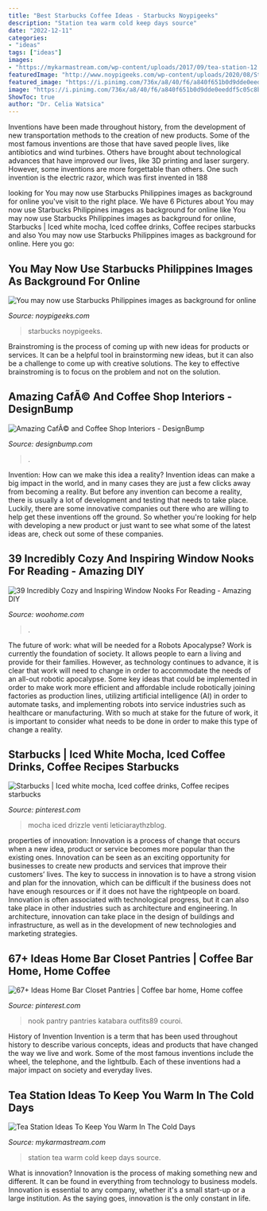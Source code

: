 ```yaml
---
title: "Best Starbucks Coffee Ideas - Starbucks Noypigeeks"
description: "Station tea warm cold keep days source"
date: "2022-12-11"
categories:
- "ideas"
tags: ["ideas"]
images:
- "https://mykarmastream.com/wp-content/uploads/2017/09/tea-station-12.jpg"
featuredImage: "http://www.noypigeeks.com/wp-content/uploads/2020/08/Starbucks-Philippines.jpg"
featured_image: "https://i.pinimg.com/736x/a8/40/f6/a840f651b0d9dde0eeddf5c05c8b27dd.jpg"
image: "https://i.pinimg.com/736x/a8/40/f6/a840f651b0d9dde0eeddf5c05c8b27dd.jpg"
ShowToc: true
author: "Dr. Celia Watsica"
---
```



Inventions have been made throughout history, from the development of new transportation methods to the creation of new products. Some of the most famous inventions are those that have saved people lives, like antibiotics and wind turbines. Others have brought about technological advances that have improved our lives, like 3D printing and laser surgery. However, some inventions are more forgettable than others. One such invention is the electric razor, which was first invented in 188
	

		
looking for You may now use Starbucks Philippines images as background for online you've visit to the right place. We have 6 Pictures about You may now use Starbucks Philippines images as background for online like You may now use Starbucks Philippines images as background for online, Starbucks | Iced white mocha, Iced coffee drinks, Coffee recipes starbucks and also You may now use Starbucks Philippines images as background for online. Here you go:
		
    
## You May Now Use Starbucks Philippines Images As Background For Online

<img loading=lazy src="http://www.noypigeeks.com/wp-content/uploads/2020/08/Starbucks-Philippines.jpg" onerror="this.onerror=null;this.src='https://tse4.mm.bing.net/th?id=OIP.DhLkuHBoVZS2jXNP85IUIAHaEK&amp;pid=15.1';" alt="You may now use Starbucks Philippines images as background for online">

_Source: noypigeeks.com_

>starbucks noypigeeks. 

	

Brainstroming is the process of coming up with new ideas for products or services. It can be a helpful tool in brainstorming new ideas, but it can also be a challenge to come up with creative solutions. The key to effective brainstroming is to focus on the problem and not on the solution.

    
## Amazing CafÃ© And Coffee Shop Interiors - DesignBump

<img loading=lazy src="https://cdn.designbump.com/wp-content/uploads/2014/12/cafe-design-002.jpg" onerror="this.onerror=null;this.src='https://tse2.mm.bing.net/th?id=OIP.iECkh0JVBXxpQ0iuSg1GlQHaLH&amp;pid=15.1';" alt="Amazing CafÃ© and Coffee Shop Interiors - DesignBump">

_Source: designbump.com_

>. 

	

Invention: How can we make this idea a reality?
Invention ideas can make a big impact in the world, and in many cases they are just a few clicks away from becoming a reality. 
But before any invention can become a reality, there is usually a lot of development and testing that needs to take place. 
Luckily, there are some innovative companies out there who are willing to help get these inventions off the ground. 
 So whether you're looking for help with developing a new product or just want to see what some of the latest ideas are, check out some of these companies.

    
## 39 Incredibly Cozy And Inspiring Window Nooks For Reading - Amazing DIY

<img loading=lazy src="https://www.woohome.com/wp-content/uploads/2013/10/Inspiring-Window-Reading-Nook-8.jpg" onerror="this.onerror=null;this.src='https://tse4.mm.bing.net/th?id=OIP.Nfv4Kq5j0WCg7ihmVQDJzgHaJ5&amp;pid=15.1';" alt="39 Incredibly Cozy and Inspiring Window Nooks For Reading - Amazing DIY">

_Source: woohome.com_

>. 

	

The future of work: what will be needed for a Robots Apocalypse?
Work is currently the foundation of society. It allows people to earn a living and provide for their families. However, as technology continues to advance, it is clear that work will need to change in order to accommodate the needs of an all-out robotic apocalypse. Some key ideas that could be implemented in order to make work more efficient and affordable include robotically joining factories as production lines, utilizing artificial intelligence (AI) in order to automate tasks, and implementing robots into service industries such as healthcare or manufacturing. With so much at stake for the future of work, it is important to consider what needs to be done in order to make this type of change a reality.

    
## Starbucks | Iced White Mocha, Iced Coffee Drinks, Coffee Recipes Starbucks

<img loading=lazy src="https://i.pinimg.com/736x/a8/40/f6/a840f651b0d9dde0eeddf5c05c8b27dd.jpg" onerror="this.onerror=null;this.src='https://tse4.mm.bing.net/th?id=OIP.204MWbpXlF-d-f8_y_wDTAHaJ3&amp;pid=15.1';" alt="Starbucks | Iced white mocha, Iced coffee drinks, Coffee recipes starbucks">

_Source: pinterest.com_

>mocha iced drizzle venti leticiaraythzblog. 

	

properties of innovation:
Innovation is a process of change that occurs when a new idea, product or service becomes more popular than the existing ones. Innovation can be seen as an exciting opportunity for businesses to create new products and services that improve their customers’ lives. The key to success in innovation is to have a strong vision and plan for the innovation, which can be difficult if the business does not have enough resources or if it does not have the rightpeople on board.
Innovation is often associated with technological progress, but it can also take place in other industries such as architecture and engineering. In architecture, innovation can take place in the design of buildings and infrastructure, as well as in the development of new technologies and marketing strategies.

    
## 67+ Ideas Home Bar Closet Pantries | Coffee Bar Home, Home Coffee

<img loading=lazy src="https://i.pinimg.com/736x/88/16/cd/8816cddbf74fcce2e4ae0d30b8ffb85e.jpg" onerror="this.onerror=null;this.src='https://tse4.mm.bing.net/th?id=OIP.wrdPFVin-6Uyx3cBnVUkzgAAAA&amp;pid=15.1';" alt="67+ Ideas Home Bar Closet Pantries | Coffee bar home, Home coffee">

_Source: pinterest.com_

>nook pantry pantries katabara outfits89 couroi. 

	

History of Invention
Invention is a term that has been used throughout history to describe various concepts, ideas and products that have changed the way we live and work. Some of the most famous inventions include the wheel, the telephone, and the lightbulb. Each of these inventions had a major impact on society and everyday lives.

    
## Tea Station Ideas To Keep You Warm In The Cold Days

<img loading=lazy src="https://mykarmastream.com/wp-content/uploads/2017/09/tea-station-12.jpg" onerror="this.onerror=null;this.src='https://tse4.mm.bing.net/th?id=OIP.rWd4BObE_JCfNiIc95OmowHaLG&amp;pid=15.1';" alt="Tea Station Ideas To Keep You Warm In The Cold Days">

_Source: mykarmastream.com_

>station tea warm cold keep days source. 

	

What is innovation?
Innovation is the process of making something new and different. It can be found in everything from technology to business models. Innovation is essential to any company, whether it's a small start-up or a large institution. As the saying goes, innovation is the only constant in life.

